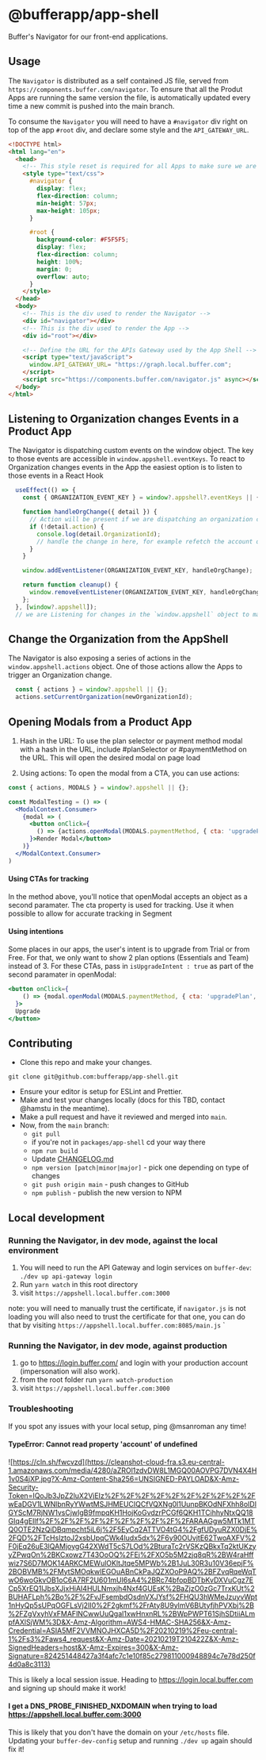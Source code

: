 # @bufferapp/app-shell

Buffer's Navigator for our front-end applications.


## Usage
The `Navigator` is distributed as a self contained JS file, served from `https://components.buffer.com/navigator`.
To ensure that all the Produt Apps are running the same version the file, is automatically updated every time a new commit is pushed into the main branch.

To consume the `Navigator` you will need to have a `#navigator` div right on top of the app `#root` div, and declare some style and the `API_GATEWAY_URL`.

```html
<!DOCTYPE html>
<html lang="en">
  <head>
    <!-- This style reset is required for all Apps to make sure we are not seeing any glitch on load -->
    <style type="text/css">
      #navigator {
        display: flex;
        flex-direction: column;
        min-height: 57px;
        max-height: 105px;
      }

      #root {
        background-color: #F5F5F5;
        display: flex;
        flex-direction: column;
        height: 100%;
        margin: 0;
        overflow: auto;
      }
    </style>
  </head>
  <body>
    <!-- This is the div used to render the Navigator -->
    <div id="navigator"></div>
    <!-- This is the div used to render the App -->
    <div id="root"></div>

    <!-- Define the URL for the APIs Gateway used by the App Shell -->
    <script type="text/javaScript">
      window.API_GATEWAY_URL= "https://graph.local.buffer.com";
    </script>
    <script src="https://components.buffer.com/navigator.js" async></script>
  </body>
</html>
```

## Listening to Organization changes Events in a Product App
The Navigator is dispatching custom events on the window object. The key to those events are accessible in `window.appshell.eventKeys`.
To react to Organization changes events in the App the easiest option is to listen to those events in a React Hook

```jsx
  useEffect(() => {
    const { ORGANIZATION_EVENT_KEY } = window?.appshell?.eventKeys || {};

    function handleOrgChange({ detail }) {
      // Action will be present if we are dispatching an organization change event from the App
      if (!detail.action) {
        console.log(detail.OrganizationId);
        // handle the change in here, for example refetch the account query
      }
    }

    window.addEventListener(ORGANIZATION_EVENT_KEY, handleOrgChange);

    return function cleanup() {
      window.removeEventListener(ORGANIZATION_EVENT_KEY, handleOrgChange);
    };
  }, [window?.appshell]);
  // we are Listening for changes in the `window.appshell` object to make sure we are properly mounting even if the App is initialized before the Navigator.
```

## Change the Organization from the AppShell
The Navigator is also exposing a series of actions in the `window.appshell.actions` object.
One of those actions allow the Apps to trigger an Organization change.

```jsx
  const { actions } = window?.appshell || {};
  actions.setCurrentOrganization(newOrganizationId);
```

## Opening Modals from a Product App

1. Hash in the URL:
To use the plan selector or payment method modal with a hash in the URL, include #planSelector or #paymentMethod on the URL. This will open the desired modal on page load

2. Using actions:
To open the modal from a CTA, you can use actions:
```jsx
const { actions, MODALS } = window?.appshell || {};

const ModalTesting = () => (
  <ModalContext.Consumer>
    {modal => (
      <button onClick={
        () => {actions.openModal(MODALS.paymentMethod, { cta: 'upgradePlan', ctaButton: 'renderModal' isUpgradeIntent: false })}
      }>Render Modal</button>
    )}
  </ModalContext.Consumer>
)
```
#### Using CTAs for tracking
In the method above, you'll notice that openModal accepts an object as a second paramater. The cta property is used for tracking. Use it when possible to allow for accurate tracking in Segment

#### Using intentions
Some places in our apps, the user's intent is to upgrade from Trial or from Free. For that, we only want to show 2 plan options (Essentials and Team) instead of 3. For these CTAs, pass in `isUpgradeIntent : true` as part of the second paramater in openModal:
```jsx
<button onClick={
    () => {modal.openModal(MODALS.paymentMethod, { cta: 'upgradePlan', ctaButton: 'upgradePlan', isUpgradeIntent: true })}
  }>
  Upgrade
</button>
```

## Contributing

* Clone this repo and make your changes.

```
git clone git@github.com:bufferapp/app-shell.git
```

* Ensure your editor is setup for ESLint and Prettier.
* Make and test your changes locally (docs for this TBD, contact @hamstu in the meantime).
* Make a pull request and have it reviewed and merged into `main`.
* Now, from the `main` branch:
  * `git pull`
  * if you're not in `packages/app-shell` cd your way there
  * `npm run build`
  * Update [CHANGELOG.md](/CHANGELOG.md)
  * `npm version [patch|minor|major]` - pick one depending on type of changes
  * `git push origin main` - push changes to GitHub
  * `npm publish` - publish the new version to NPM

## Local development

### Running the Navigator, in dev mode, against the local environment

1. You will need to run the API Gateway and login services on `buffer-dev`: `./dev up api-gateway login`
2. Run `yarn watch` in this root directory
3. visit `https://appshell.local.buffer.com:3000`

note: you will need to manually trust the certificate, if `navigator.js` is not loading you will also need to trust the certificate for that one, you can do that by visiting `https://appshell.local.buffer.com:8085/main.js`
`

### Running the Navigator, in dev mode, against production
1. go to https://login.buffer.com/ and login with your production account (impersonation will also work).
2. from the root folder run `yarn watch-production`
3. visit `https://appshell.local.buffer.com:3000`

### Troubleshooting

If you spot any issues with your local setup, ping @msanroman any time!

#### TypeError: Cannot read property 'account' of undefined

![https://cln.sh/fwcvzd](https://cleanshot-cloud-fra.s3.eu-central-1.amazonaws.com/media/4280/aZROl1zdvDW8L1MGQ00AOVPG7DVN4X4H1v0S4jXP.jpg?X-Amz-Content-Sha256=UNSIGNED-PAYLOAD&X-Amz-Security-Token=IQoJb3JpZ2luX2VjEIz%2F%2F%2F%2F%2F%2F%2F%2F%2F%2FwEaDGV1LWNlbnRyYWwtMSJHMEUCIQCfVQXNg0l1UunpBKOdNFXhh8oIDlGYScM7RjNW1vsCjwIgB9fmpqKH1HojKoGvdzrPCGf6QKH1TCihhyNtxQQ18GIq4gEIlf%2F%2F%2F%2F%2F%2F%2F%2F%2F%2FARAAGgw5MTk1MTQ0OTE2NzQiDBqmpcht5iL6j%2F5EyCq2ATTVO4tG4%2FgfUDyuRZX0DjE%2FQD%2FTcHslztoJ2xsbUpqCWk4ludx5dx%2F6y90OUvjtE62TwoAXFV%2F0jEq26uE3lQAMjoygG42XWdT5cS7LOd%2BturaTc2rVSKzQBkxTq2ktUKzyyZPwqOn%2BKCxowz7T43OoOQ%2FEj%2FXO5b5M2zjq8qR%2BW4raHffwiz7S6D7MOK14ARKCMEWulOKltJtqe5MPWb%2B1JuL30R3u10V36epjF%2BOBVMB%2FMytSMOqkwIEGOuABnCkPaJQZXOoP9AQ%2BFZvqRqeWqTwO6woGkvOB1oC6A7RF2U601mUl6sA4%2BRc74bfopBDTbKvDXVuCgz7ECp5XrEQ1lJbsXJjxHiAI4HULNmxjh4Nxf4GUEsK%2BaZjzO0zGc7TrxKUt%2BUHAFLph%2Bo%2F%2FvJFsembdOsdnVXJYsf%2FHQU3hWMeJzuyvWpt1nHyQp5sUPqOGFLsVj2II0%2F2gkmf%2FrAty8U9ylmV6BUtyfjhPVXbj%2B%2FZgVxyhVxFMAFlNCwwUuQgal1xwHnxnRL%2BWpPWPT61SjhSDtiiALmpfAXlSjWM%3D&X-Amz-Algorithm=AWS4-HMAC-SHA256&X-Amz-Credential=ASIA5MF2VVMNOJHXCA5D%2F20210219%2Feu-central-1%2Fs3%2Faws4_request&X-Amz-Date=20210219T210422Z&X-Amz-SignedHeaders=host&X-Amz-Expires=300&X-Amz-Signature=824251448427a3f4afc7c1e10f85c279811000948894c7e78d250f4d0a8c3113)

This is likely a local session issue. Heading to https://login.local.buffer.com and signing up should make it work!

#### I get a DNS_PROBE_FINISHED_NXDOMAIN when trying to load https://appshell.local.buffer.com:3000

This is likely that you don't have the domain on your `/etc/hosts` file. Updating your `buffer-dev-config` setup and running `./dev up` again should 
fix it!

